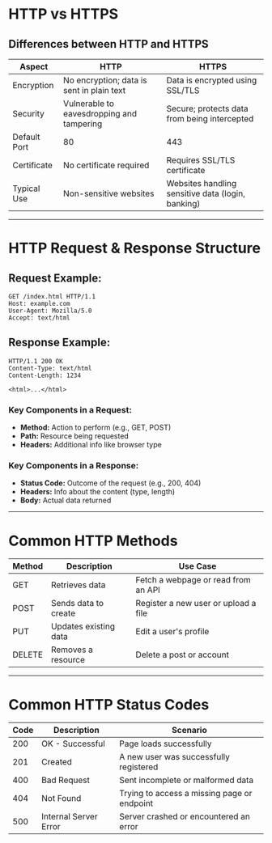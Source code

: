 # HTTP vs HTTPS

## Differences between HTTP and HTTPS

| Aspect            | HTTP                                               | HTTPS                                               |
|-------------------|----------------------------------------------------|-----------------------------------------------------|
| Encryption        | No encryption; data is sent in plain text          | Data is encrypted using SSL/TLS                    |
| Security          | Vulnerable to eavesdropping and tampering          | Secure; protects data from being intercepted       |
| Default Port      | 80                                                 | 443                                                 |
| Certificate       | No certificate required                            | Requires SSL/TLS certificate                        |
| Typical Use       | Non-sensitive websites                             | Websites handling sensitive data (login, banking)   |

---

# HTTP Request & Response Structure

## Request Example:
```
GET /index.html HTTP/1.1
Host: example.com
User-Agent: Mozilla/5.0
Accept: text/html
```

## Response Example:
```
HTTP/1.1 200 OK
Content-Type: text/html
Content-Length: 1234

<html>...</html>
```

### Key Components in a Request:
- **Method:** Action to perform (e.g., GET, POST)
- **Path:** Resource being requested
- **Headers:** Additional info like browser type

### Key Components in a Response:
- **Status Code:** Outcome of the request (e.g., 200, 404)
- **Headers:** Info about the content (type, length)
- **Body:** Actual data returned

---

# Common HTTP Methods

| Method  | Description             | Use Case                                 |
|---------|-------------------------|------------------------------------------|
| GET     | Retrieves data          | Fetch a webpage or read from an API      |
| POST    | Sends data to create    | Register a new user or upload a file     |
| PUT     | Updates existing data   | Edit a user's profile                    |
| DELETE  | Removes a resource      | Delete a post or account                 |

---

# Common HTTP Status Codes

| Code | Description           | Scenario                                      |
|------|-----------------------|-----------------------------------------------|
| 200  | OK - Successful       | Page loads successfully                       |
| 201  | Created               | A new user was successfully registered        |
| 400  | Bad Request           | Sent incomplete or malformed data             |
| 404  | Not Found             | Trying to access a missing page or endpoint   |
| 500  | Internal Server Error | Server crashed or encountered an error        |
